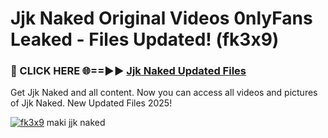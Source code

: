 # Jjk Naked Original Videos 0nlyFans Leaked - Files Updated! (fk3x9)

<h3>🔴 CLICK HERE 🌐==►► <a href="https://tinyurl.com/up5wt9bj" rel="nofollow">Jjk Naked Updated Files</a></h3>

Get Jjk Naked and all content. Now you can access all videos and pictures of Jjk Naked. New Updated Files 2025!

[![fk3x9](https://i.imgur.com/ABiUzMV.gif)](https://tinyurl.com/up5wt9bj)
maki jjk naked